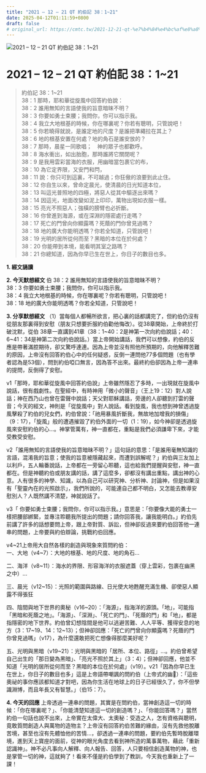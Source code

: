 ```yaml
---
title: "2021 – 12 – 21 QT 約伯記 38：1~21"
date: 2025-04-12T01:11:59+0800
draft: false
# original_url: https://cmtc.tw/2021-12-21-qt-%e7%b4%84%e4%bc%af%e8%a8%98-38%ef%bc%9a121
---
```


![2021 – 12 – 21 QT 約伯記 38：1\~21](/images/qt.jpg   "2021 – 12 – 21 QT 約伯記 38：1\~21")

# 2021 – 12 – 21 QT 約伯記 38：1\~21

> 約伯記 38：1\~21  
> 38：1 那時，耶和華從旋風中回答約伯說：  
> 38：2 誰用無知的言語使我的旨意暗昧不明？  
> 38：3 你要如勇士束腰；我問你，你可以指示我。  
> 38：4 我立大地根基的時候，你在哪裏呢？你若有聰明，只管說吧！  
> 38：5 你若曉得就說，是誰定地的尺度？是誰把準繩拉在其上？  
> 38：6 地的根基安置在何處？地的角石是誰安放的？  
> 38：7 那時，晨星一同歌唱；　神的眾子也都歡呼。  
> 38：8 海水衝出，如出胎胞，那時誰將它關閉呢？  
> 38：9 是我用雲彩當海的衣服，用幽暗當包裹它的布，  
> 38：10 為它定界限，又安門和閂，  
> 38：11 說：你只可到這裏，不可越過；你狂傲的浪要到此止住。  
> 38：12 你自生以來，曾命定晨光，使清晨的日光知道本位，  
> 38：13 叫這光普照地的四極，將惡人從其中驅逐出來嗎？  
> 38：14 因這光，地面改變如泥上印印，萬物出現如衣服一樣。  
> 38：15 亮光不照惡人；強橫的膀臂也必折斷。  
> 38：16 你曾進到海源，或在深淵的隱密處行走嗎？  
> 38：17 死亡的門曾向你顯露嗎？死蔭的門你曾見過嗎？  
> 38：18 地的廣大你能明透嗎？你若全知道，只管說吧！  
> 38：19 光明的居所從何而至？黑暗的本位在於何處？  
> 38：20 你能帶到本境，能看明其室之路嗎？  
> 38：21 你總知道，因為你早已生在世上，你日子的數目也多。

**1. 經文誦讀**

**2.  今天默想經文**
伯 38：2 誰用無知的言語使我的旨意暗昧不明？  
38：3 你要如勇士束腰；我問你，你可以指示我。  
38：4 我立大地根基的時候，你在哪裏呢？你若有聰明，只管說吧！  
38：18 地的廣大你能明透嗎？你若全知道，只管說吧！

**3. 分享默想經文**
（1）當每個人都暢所欲言，把心裏的話都講完了，但約伯仍沒有從朋友那裏得到安慰（朋友只想要折服約伯勸他悔改）。從38章開始，上帝終於打破沈默，從伯 38章一直講到41章（38：1\~40：2是神第一次向約伯說話；40：6\~41：34是神第二次向約伯說話。）當上帝開始講話，我們可以想像，約伯的反應是帶著滿腔期待，卻又驚呼連連。因為上帝並沒有照他所預期的，向他解釋苦難的原因，上帝沒有回答約伯心中的任何疑惑，反倒一連問他77多個問題（也有學者認為是53個），問到約伯啞口無言，因為答不出來。最終約伯卻因為上帝一連串的提問，反倒得了安慰。

v1「那時，耶和華從旋風中回答約伯說」上帝雖然隱忍了多時，一出現就在旋風中說話，很有戲劇性。在聖經中，有時神用「微小的聲音」（王上19：12）對人說話；神在西乃山也曾在雷聲中說話；天父對耶穌講話，旁邊的人卻聽到打雷的聲音；今天的經文，神則是「從旋風中」對人說話。看到旋風，我也想到神曾透過旋風擊殺了約伯的兒女們，約伯曾說：「祂用暴風折斷我，無故地加增我的損傷」（9：17），「旋風」般的遭遇摧毀了約伯外面的一切（1：19），如今神卻是透過旋風來安慰約伯的心…。神掌管萬有，神一直都在，重點是我們必須謙卑下來，才能受教受安慰。

v2「誰用無知的言語使我的旨意暗昧不明？」這句話的意思：「是誰用毫無知識的言語，混淆我的旨意；使我的旨意被隱藏起來，而遭到誤解呢？」約伯與三友加上以利戶，五人輪番說話，上帝都在一旁留心聆聽，這也給我們提醒與安慰，神一直都在。但是神聽約伯或朋友講的話，講了這麼多，卻都沒有講出重點，講出神的心意。人有很多的神學、知識，以為自己可以研究神、分析神、討論神，但是如果沒有「聖靈內在的光照啟示」，我們所說的，可能連自己都不明白，又怎能去教導安慰別人？人既然講不清楚，神就說話了。

v3「 你要如勇士束腰；我問你，你可以指示我。」意思是：「你要像大能的勇士一樣把腰部綁緊，並專注聆聽我所提出的問題；請你回答我，讓我能明白。」約伯先前講了許多的話想要問上帝，跟上帝對質、訴訟，但神卻反過來要約伯回答他一連串的問題，上帝要與約伯辯論，挑戰約伯回應。

v4\~21上帝用大自然各樣的創造與現象來質問約伯：  
一、大地（v4\~7）：大地的根基、地的尺度、地的角石…

二、海洋（v8\~11）：海水的界限、形容海洋的衣服遮蓋（穿上雲彩，包裹在幽黑之中）…

三、晨光（v12\~15）：光照的範圍與路線、日光使大地甦醒充滿生機、卻使惡人顯露不得張狂

四、陰間與地下世界的奧秘（v16\~20）：「海源」，指海洋的源頭。「地」，可能指「黑暗和死蔭之地」。「海源」、「深淵」、「死亡的門」、「死蔭的門」和「地」，都是指隱密的地下世界。約伯曾幻想陰間是他可以逃避苦難、人人平等、獲得安息的地方（3：17\~19、14：12\~13）；但神卻回應：「死亡的門曾向你顯露嗎？死蔭的門你曾見過嗎」（v17），為什麼還敢把死亡想像得那麼美好呢？

五、光明與黑暗（v19\~21）：光明與黑暗的「居所、本位、路徑」…。約伯曾希望自己出生的「那日變為黑暗」、「亮光不照於其上」（3：4）；但神卻回應，他並不知道「光明的居所從何而至？黑暗的本位在於何處」（v19）。v21「因為你早已生在世上，你日子的數目也多」這是上帝語帶嘲諷的問約伯（上帝式的幽𪐥）：「這些奧祕的事你應該都知道才對吧，因為你生活在地球上的日子已經很久了，你不但學識淵博，而且年長又有智慧。」（伯15：7）。

**4. 今天的回應**
上帝透過一連串的問題，其實是在問約伯，當神創造這一切的時候：「你在哪裏呢？」、「你能清楚知道這一切的創造嗎？」、「你能回答嗎？」當然約伯一句話也說不出來，上帝實在太偉大、太奧秘：受造之人，怎有資格與聰明，竟敢質問創造人與萬物的造物主？上帝沒有回答約伯苦難的緣由，沒有先救他脫離苦境，甚至也沒有先體恤他的苦情…，卻透過一連串的問題，要約伯先暫時脫離環境，進到天上寶座的面前，從神的眼光角度去看到神所造的萬事萬物，藉此「重新認識神」。神不必凡事向人解釋、向人報告、回答，人只要相信創造萬物的神，也是掌管一切的神，這就夠了！看來不僅是約伯學到了教訓，今天我也重新上了一課！
